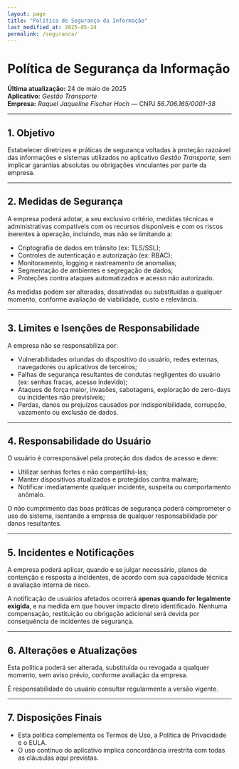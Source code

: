 ```yaml
---
layout: page
title: "Política de Segurança da Informação"
last_modified_at: 2025-05-24
permalink: /seguranca/
---
```


# Política de Segurança da Informação

**Última atualização:** 24 de maio de 2025  
**Aplicativo:** *Gestão Transporte*  
**Empresa:** *Raquel Jaqueline Fischer Hoch* — CNPJ *56.706.165/0001-38*  

---

## 1. Objetivo

Estabelecer diretrizes e práticas de segurança voltadas à proteção razoável das informações e sistemas utilizados no aplicativo *Gestão Transporte*, sem implicar garantias absolutas ou obrigações vinculantes por parte da empresa.

---

## 2. Medidas de Segurança

A empresa poderá adotar, a seu exclusivo critério, medidas técnicas e administrativas compatíveis com os recursos disponíveis e com os riscos inerentes à operação, incluindo, mas não se limitando a:

- Criptografia de dados em trânsito (ex: TLS/SSL);
- Controles de autenticação e autorização (ex: RBAC);
- Monitoramento, logging e rastreamento de anomalias;
- Segmentação de ambientes e segregação de dados;
- Proteções contra ataques automatizados e acesso não autorizado.

As medidas podem ser alteradas, desativadas ou substituídas a qualquer momento, conforme avaliação de viabilidade, custo e relevância.

---

## 3. Limites e Isenções de Responsabilidade

A empresa não se responsabiliza por:

- Vulnerabilidades oriundas do dispositivo do usuário, redes externas, navegadores ou aplicativos de terceiros;
- Falhas de segurança resultantes de condutas negligentes do usuário (ex: senhas fracas, acesso indevido);
- Ataques de força maior, invasões, sabotagens, exploração de zero-days ou incidentes não previsíveis;
- Perdas, danos ou prejuízos causados por indisponibilidade, corrupção, vazamento ou exclusão de dados.

---

## 4. Responsabilidade do Usuário

O usuário é corresponsável pela proteção dos dados de acesso e deve:

- Utilizar senhas fortes e não compartilhá-las;
- Manter dispositivos atualizados e protegidos contra malware;
- Notificar imediatamente qualquer incidente, suspeita ou comportamento anômalo.

O não cumprimento das boas práticas de segurança poderá comprometer o uso do sistema, isentando a empresa de qualquer responsabilidade por danos resultantes.

---

## 5. Incidentes e Notificações

A empresa poderá aplicar, quando e se julgar necessário, planos de contenção e resposta a incidentes, de acordo com sua capacidade técnica e avaliação interna de risco.

A notificação de usuários afetados ocorrerá **apenas quando for legalmente exigida**, e na medida em que houver impacto direto identificado. Nenhuma compensação, restituição ou obrigação adicional será devida por consequência de incidentes de segurança.

---

## 6. Alterações e Atualizações

Esta política poderá ser alterada, substituída ou revogada a qualquer momento, sem aviso prévio, conforme avaliação da empresa.

É responsabilidade do usuário consultar regularmente a versão vigente.

---

## 7. Disposições Finais

- Esta política complementa os Termos de Uso, a Política de Privacidade e o EULA.
- O uso contínuo do aplicativo implica concordância irrestrita com todas as cláusulas aqui previstas.
